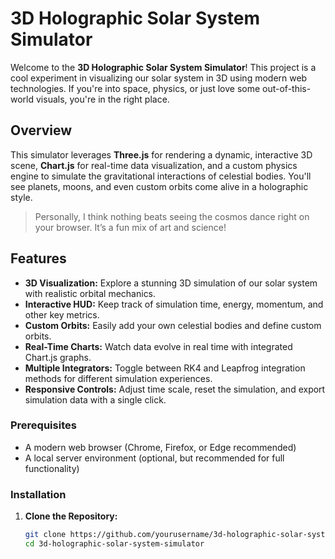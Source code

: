 # 3D Holographic Solar System Simulator

Welcome to the **3D Holographic Solar System Simulator**! This project is a cool experiment in visualizing our solar system in 3D using modern web technologies. If you're into space, physics, or just love some out-of-this-world visuals, you're in the right place.

## Overview

This simulator leverages **Three.js** for rendering a dynamic, interactive 3D scene, **Chart.js** for real-time data visualization, and a custom physics engine to simulate the gravitational interactions of celestial bodies. You'll see planets, moons, and even custom orbits come alive in a holographic style.

> Personally, I think nothing beats seeing the cosmos dance right on your browser. It’s a fun mix of art and science!

## Features

- **3D Visualization:** Explore a stunning 3D simulation of our solar system with realistic orbital mechanics.
- **Interactive HUD:** Keep track of simulation time, energy, momentum, and other key metrics.
- **Custom Orbits:** Easily add your own celestial bodies and define custom orbits.
- **Real-Time Charts:** Watch data evolve in real time with integrated Chart.js graphs.
- **Multiple Integrators:** Toggle between RK4 and Leapfrog integration methods for different simulation experiences.
- **Responsive Controls:** Adjust time scale, reset the simulation, and export simulation data with a single click.

### Prerequisites

- A modern web browser (Chrome, Firefox, or Edge recommended)
- A local server environment (optional, but recommended for full functionality)

### Installation

1. **Clone the Repository:**

   ```bash
   git clone https://github.com/yourusername/3d-holographic-solar-system-simulator.git
   cd 3d-holographic-solar-system-simulator
